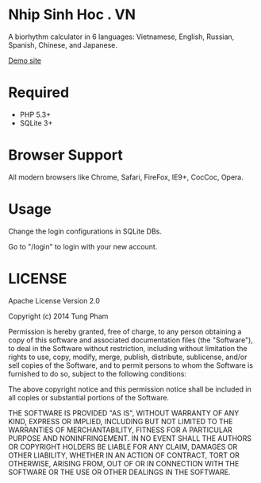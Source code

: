 Nhip Sinh Hoc . VN
=========

A biorhythm calculator in 6 languages: Vietnamese, English, Russian, Spanish, Chinese, and Japanese.

[Demo site](http://nhipsinhhoc.vn)

Required
========

 - PHP 5.3+
 - SQLite 3+
 
Browser Support
===============

All modern browsers like Chrome, Safari, FireFox, IE9+, CocCoc, Opera.

Usage
=====
Change the login configurations in SQLite DBs.

Go to "/login" to login with your new account.

LICENSE
=======
Apache License Version 2.0

Copyright (c) 2014 Tung Pham

Permission is hereby granted, free of charge, to any person obtaining a copy
of this software and associated documentation files (the "Software"), to deal
in the Software without restriction, including without limitation the rights
to use, copy, modify, merge, publish, distribute, sublicense, and/or sell
copies of the Software, and to permit persons to whom the Software is
furnished to do so, subject to the following conditions:

The above copyright notice and this permission notice shall be included in all
copies or substantial portions of the Software.

THE SOFTWARE IS PROVIDED "AS IS", WITHOUT WARRANTY OF ANY KIND, EXPRESS OR
IMPLIED, INCLUDING BUT NOT LIMITED TO THE WARRANTIES OF MERCHANTABILITY,
FITNESS FOR A PARTICULAR PURPOSE AND NONINFRINGEMENT. IN NO EVENT SHALL THE
AUTHORS OR COPYRIGHT HOLDERS BE LIABLE FOR ANY CLAIM, DAMAGES OR OTHER
LIABILITY, WHETHER IN AN ACTION OF CONTRACT, TORT OR OTHERWISE, ARISING FROM,
OUT OF OR IN CONNECTION WITH THE SOFTWARE OR THE USE OR OTHER DEALINGS IN THE
SOFTWARE.